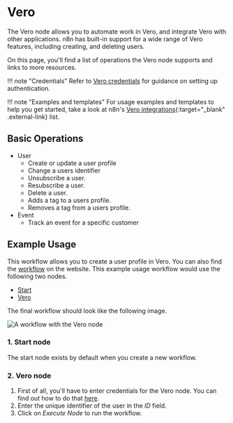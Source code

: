 # Vero

The Vero node allows you to automate work in Vero, and integrate Vero with other applications. n8n has built-in support for a wide range of Vero features, including creating, and deleting users. 

On this page, you'll find a list of operations the Vero node supports and links to more resources.

!!! note "Credentials"
    Refer to [Vero credentials](/integrations/builtin/credentials/vero/) for guidance on setting up authentication. 

!!! note "Examples and templates"
    For usage examples and templates to help you get started, take a look at n8n's [Vero integrations](https://n8n.io/integrations/vero/){:target="_blank" .external-link} list.


## Basic Operations

* User
    * Create or update a user profile
    * Change a users identifier
    * Unsubscribe a user.
    * Resubscribe a user.
    * Delete a user.
    * Adds a tag to a users profile.
    * Removes a tag from a users profile.
* Event
    * Track an event for a specific customer


## Example Usage

This workflow allows you to create a user profile in Vero. You can also find the [workflow](https://n8n.io/workflows/499) on the website. This example usage workflow would use the following two nodes.
- [Start](/integrations/builtin/core-nodes/n8n-nodes-base.start/)
- [Vero]()

The final workflow should look like the following image.

![A workflow with the Vero node](/_images/integrations/builtin/app-nodes/vero/workflow.png)

### 1. Start node

The start node exists by default when you create a new workflow.

### 2. Vero node

1. First of all, you'll have to enter credentials for the Vero node. You can find out how to do that [here](/integrations/builtin/credentials/vero/).
2. Enter the unique identifier of the user in the *ID* field.
3. Click on *Execute Node* to run the workflow.

